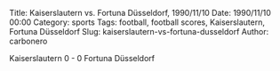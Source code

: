 Title: Kaiserslautern vs. Fortuna Düsseldorf, 1990/11/10
Date: 1990/11/10 00:00
Category: sports
Tags: football, football scores, Kaiserslautern, Fortuna Düsseldorf
Slug: kaiserslautern-vs-fortuna-dusseldorf
Author: carbonero


Kaiserslautern 0 - 0 Fortuna Düsseldorf
